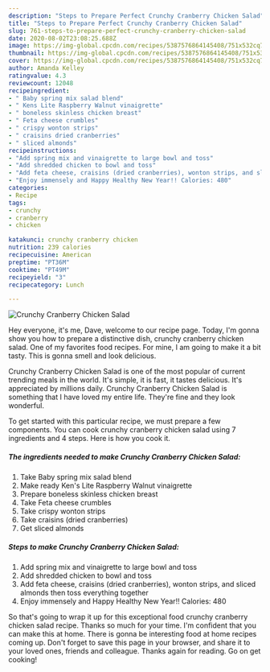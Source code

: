 ```yaml
---
description: "Steps to Prepare Perfect Crunchy Cranberry Chicken Salad"
title: "Steps to Prepare Perfect Crunchy Cranberry Chicken Salad"
slug: 761-steps-to-prepare-perfect-crunchy-cranberry-chicken-salad
date: 2020-08-02T23:08:25.688Z
image: https://img-global.cpcdn.com/recipes/5387576864145408/751x532cq70/crunchy-cranberry-chicken-salad-recipe-main-photo.jpg
thumbnail: https://img-global.cpcdn.com/recipes/5387576864145408/751x532cq70/crunchy-cranberry-chicken-salad-recipe-main-photo.jpg
cover: https://img-global.cpcdn.com/recipes/5387576864145408/751x532cq70/crunchy-cranberry-chicken-salad-recipe-main-photo.jpg
author: Amanda Kelley
ratingvalue: 4.3
reviewcount: 12048
recipeingredient:
- " Baby spring mix salad blend"
- " Kens Lite Raspberry Walnut vinaigrette"
- " boneless skinless chicken breast"
- " Feta cheese crumbles"
- " crispy wonton strips"
- " craisins dried cranberries"
- " sliced almonds"
recipeinstructions:
- "Add spring mix and vinaigrette to large bowl and toss"
- "Add shredded chicken to bowl and toss"
- "Add feta cheese, craisins (dried cranberries), wonton strips, and sliced almonds then toss everything together"
- "Enjoy immensely and Happy Healthy New Year!! Calories: 480"
categories:
- Recipe
tags:
- crunchy
- cranberry
- chicken

katakunci: crunchy cranberry chicken 
nutrition: 239 calories
recipecuisine: American
preptime: "PT36M"
cooktime: "PT49M"
recipeyield: "3"
recipecategory: Lunch

---
```



![Crunchy Cranberry Chicken Salad](https://img-global.cpcdn.com/recipes/5387576864145408/751x532cq70/crunchy-cranberry-chicken-salad-recipe-main-photo.jpg)

Hey everyone, it's me, Dave, welcome to our recipe page. Today, I'm gonna show you how to prepare a distinctive dish, crunchy cranberry chicken salad. One of my favorites food recipes. For mine, I am going to make it a bit tasty. This is gonna smell and look delicious.

Crunchy Cranberry Chicken Salad is one of the most popular of current trending meals in the world. It's simple, it is fast, it tastes delicious. It's appreciated by millions daily. Crunchy Cranberry Chicken Salad is something that I have loved my entire life. They're fine and they look wonderful.




To get started with this particular recipe, we must prepare a few components. You can cook crunchy cranberry chicken salad using 7 ingredients and 4 steps. Here is how you cook it.

<!--inarticleads1-->

##### The ingredients needed to make Crunchy Cranberry Chicken Salad:

1. Take  Baby spring mix salad blend
1. Make ready  Ken&#39;s Lite Raspberry Walnut vinaigrette
1. Prepare  boneless skinless chicken breast
1. Take  Feta cheese crumbles
1. Take  crispy wonton strips
1. Take  craisins (dried cranberries)
1. Get  sliced almonds




<!--inarticleads2-->

##### Steps to make Crunchy Cranberry Chicken Salad:

1. Add spring mix and vinaigrette to large bowl and toss
1. Add shredded chicken to bowl and toss
1. Add feta cheese, craisins (dried cranberries), wonton strips, and sliced almonds then toss everything together
1. Enjoy immensely and Happy Healthy New Year!! Calories: 480




So that's going to wrap it up for this exceptional food crunchy cranberry chicken salad recipe. Thanks so much for your time. I'm confident that you can make this at home. There is gonna be interesting food at home recipes coming up. Don't forget to save this page in your browser, and share it to your loved ones, friends and colleague. Thanks again for reading. Go on get cooking!
